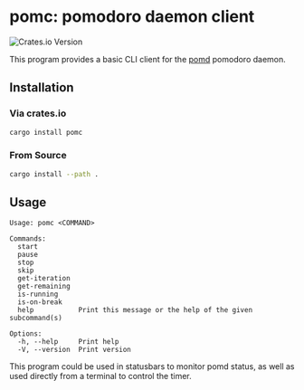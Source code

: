 # pomc: pomodoro daemon client

![Crates.io Version](https://img.shields.io/crates/v/pomc)

This program provides a basic CLI client for the [pomd](https://github.com/exvacuum/pomd) pomodoro daemon.

## Installation

### Via crates.io
```sh
cargo install pomc
```

### From Source
```sh
cargo install --path .
```

## Usage
```
Usage: pomc <COMMAND>

Commands:
  start          
  pause          
  stop           
  skip           
  get-iteration  
  get-remaining  
  is-running     
  is-on-break    
  help           Print this message or the help of the given subcommand(s)

Options:
  -h, --help     Print help
  -V, --version  Print version
```
This program could be used in statusbars to monitor pomd status, as well as used directly from a terminal to control the timer.
